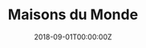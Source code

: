 ---
title: "Maisons du Monde"
meta_title: ""
description: "this is meta description"
date: 2018-09-01T00:00:00Z
image: "/images/experiences/mdm.jpg"
categories: ["Data Scientist & Engineer"]
draft: false
summary: Participating in global data initiative. Full data stack & driving marketing/acquisition strategies and campaigns with data.
---
